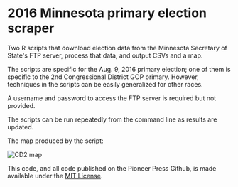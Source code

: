 # 2016 Minnesota primary election scraper

Two R scripts that download election data from the Minnesota Secretary of State's FTP server, process that data, and output CSVs and a map.

The scripts are specific for the Aug. 9, 2016 primary election; one of them is specific to the 2nd Congressional District GOP primary. However, techniques in the scripts can be easily generalized for other races.

A username and password to access the FTP server is required but not provided.

The scripts can be run repeatedly from the command line as results are updated.

The map produced by the script: 

![CD2 map](https://raw.githubusercontent.com/pioneerpress/code/master/sos-scraper/cd2map.png)

This code, and all code published on the Pioneer Press Github, is made available under the [MIT License](http://opensource.org/licenses/MIT).
